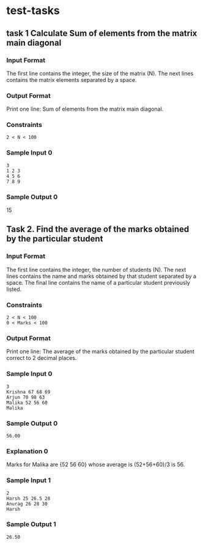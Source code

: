 # test-tasks

## task 1 Calculate Sum of elements from the matrix main diagonal

### Input Format

The first line contains the integer, the size of the matrix (N). The next lines contains the matrix elements separated by a space.

### Output Format

Print one line: Sum of elements from the matrix main diagonal.

### Constraints

`2 < N < 100`

### Sample Input 0

``` 
3
1 2 3
4 5 6
7 8 9
```

### Sample Output 0

15


## Task 2. Find the average of the marks obtained by the particular student

### Input Format

The first line contains the integer, the number of students (N). The next lines contains the name and marks obtained by that student separated by a space. The final line contains the name of a particular student previously listed.

### Constraints

```
2 < N < 100
0 < Marks < 100
```

### Output Format

Print one line: The average of the marks obtained by the particular student correct to 2 decimal places.

### Sample Input 0

```
3
Krishna 67 68 69
Arjun 70 98 63
Malika 52 56 60
Malika
```

### Sample Output 0

`56.00`

### Explanation 0

Marks for Malika are {52 56 60} whose average is (52+56+60)/3 is 56.

### Sample Input 1

```
2
Harsh 25 26.5 28
Anurag 26 28 30
Harsh
```

### Sample Output 1

`26.50`
